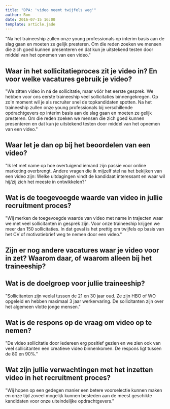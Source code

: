 ```yaml
---
title: "DPA: 'video neemt twijfels weg'"
author: Ron
date: 2016-07-15 16:00
template: article.jade
---
```


"Na het traineeship zullen onze young professionals op interim basis aan de slag gaan en moeten ze gelijk presteren. Om die reden zoeken we mensen die zich goed kunnen presenteren en dat kun je uitstekend testen door middel van het opnemen van een video."

<span class="more"></span>

## Waar in het sollicitatieproces zit je video in? En voor welke vacatures gebruik je video?
"We zitten video in ná de sollicitatie, maar vóór het eerste gesprek. We hebben voor ons eerste traineeship veel sollicitaties binnengekregen. Op zo'n moment wil je als recruiter snel de topkandidaten spotten. Na het traineeship zullen onze young professionals bij verschillende opdrachtgevers op interim basis aan de slag gaan en moeten ze gelijk presteren. Om die reden zoeken we mensen die zich goed kunnen presenteren en dat kun je uitstekend testen door middel van het opnemen van een video."

## Waar let je dan op bij het beoordelen van een video?
"Ik let met name op hoe overtuigend iemand zijn passie voor online marketing overbrengt. Andere vragen die ik mijzelf stel na het bekijken van een video zijn: Welke uitdagingen vindt de kandidaat interessant en waar wil hij/zij zich het meeste in ontwikkelen?"

## Wat is de toegevoegde waarde van video in jullie recruitment proces?
"Wij merken de toegevoegde waarde van video met name in trajecten waar we met veel sollicitanten in gesprek zijn. Voor onze traineeship krijgen we meer dan 150 sollicitaties. In dat geval is het prettig om twijfels op basis van het CV of motivatiebrief weg te nemen door een video."

## Zijn er nog andere vacatures waar je video voor in zet? Waarom daar, of waarom alleen bij het traineeship?

## Wat is de doelgroep voor jullie traineeship?
"Sollicitanten zijn veelal tussen de 21 en 30 jaar oud. Ze zijn HBO of WO opgeleid en hebben maximaal 3 jaar werkervaring. De sollicitanten zijn over het algemeen vlotte jonge mensen."

## Wat is de respons op de vraag om video op te nemen?
"De video sollicitatie door iedereen erg positief gezien en we zien ook van veel sollicitanten een creatieve video binnenkomen. De respons ligt tussen de 80 en 90%."

## Wat zijn jullie verwachtingen met het inzetten video in het recruitment proces?
"Wij hopen op een gedegen manier een betere voorselectie kunnen maken en onze tijd zoveel mogelijk kunnen besteden aan de meest geschikte kandidaten voor onze uiteindelijke opdrachtgevers."